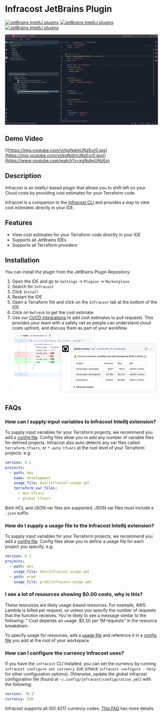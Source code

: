 # Infracost JetBrains Plugin

[![JetBrains IntelliJ plugins](https://img.shields.io/jetbrains/plugin/v/24761-infracost.svg)](https://plugins.jetbrains.com/plugin/24761-infracost)
[![JetBrains IntelliJ plugins](https://img.shields.io/jetbrains/plugin/d/24761-infracost.svg)](https://plugins.jetbrains.com/plugin/24761-infracost)
[![JetBrains IntelliJ plugins](https://img.shields.io/jetbrains/plugin/r/rating/24761-infracost.svg)](https://plugins.jetbrains.com/plugin/24761-infracost)


![Infracost JetBrains Plugin](.github/images/infracost.png)

## Demo Video

[![https://img.youtube.com/vi/kgfkdmUNzEo/0.jpg](https://img.youtube.com/vi/kgfkdmUNzEo/0.jpg)](https://www.youtube.com/watch?v=kgfkdmUNzEo)

## Description

<!-- Plugin description -->
Infracost is an IntelliJ-based plugin that allows you to shift left on your Cloud costs by providing cost estimates for
your Terraform code.

Infracost is a companion to the [Infracost CLI](https://www.infracost.io/docs/integrations/ci-cd) and provides a way to
view cost estimates directly in your IDE.
<!-- Plugin description end -->

## Features

- View cost estimates for your Terraform code directly in your IDE
- Supports all JetBrains IDEs
- Supports all Terraform providers

## Installation

You can install the plugin from the JetBrains Plugin Repository.

1. Open the IDE and go to `Settings` -> `Plugins` -> `Marketplace`
2. Search for `Infracost`
3. Click `Install`
4. Restart the IDE
5. Open a Terraform file and click on the `Infracost` tab at the bottom of the IDE
6. Click on `Refresh` to get the cost estimate
7. Use our [CI/CD integrations](https://www.infracost.io/docs/integrations/cicd/) to add cost estimates to pull
   requests. This provides your team with a safety net as people can understand cloud costs upfront, and discuss them as
   part of your workflow.
   ![CI/CD](.github/images/cicd-integration.png)


## FAQs

### How can I supply input variables to Infracost Intellij extension?

To supply input variables for your Terraform projects, we recommend you add a [config file](https://www.infracost.io/docs/features/config_file/). Config files allow you to add any number of variable files for defined projects. Infracost also auto-detects any var files called `terraform.tfvars`, or `*.auto.tfvars` at the root level of your Terraform projects. e.g:

```yaml
version: 0.1
projects:
  - path: dev
    name: development
    usage_file: dev/infracost-usage.yml
    terraform_var_files:
      - dev.tfvars
      - global.tfvars
```

Both HCL and JSON var files are supported, JSON var files must include a `.json` suffix.

### How do I supply a usage file to the Infracost Intellij extension?

To supply input variables for your Terraform projects, we recommend you add a [config file](https://www.infracost.io/docs/features/config_file/). Config files allow you to define a usage file for each project you specify, e.g:

```yaml
version: 0.1
projects:
  - path: dev
    usage_file: dev/infracost-usage.yml
  - path: prod
    usage_file: prod/infracost-usage.yml
```

### I see a lot of resources showing $0.00 costs, why is this?

These resources are likely usage-based resources. For example, AWS Lambda is billed per request, so unless you specify the number of requests that the function receives. You're likely to see a message similar to the following: " Cost depends on usage: $0.20 per 1M requests" in the resource breakdown.

To specify usage for resources, add a [usage file](https://www.infracost.io/docs/features/usage_based_resources/#specify-usage-manually) and reference it in a [config file](https://www.infracost.io/docs/features/config_file/) you add at the root of your workspace.

### How can I configure the currency Infracost uses?

If you have the `infracost` CLI installed, you can set the currency by running `infracost configure set currency EUR` (check `infracost configure --help` for other configuration options). Otherwise, update the global infracost configuration file (found at `~/.config/infracost/configuration.yml`) with the following:

```yaml
version: "0.1"
currency: EUR
```

Infracost supports all ISO 4217 currency codes. [This FAQ](https://www.infracost.io/docs/faq/#can-i-show-costs-in-a-different-currency) has more details.